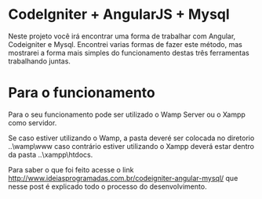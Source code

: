 # CodeIgniter + AngularJS + Mysql

Neste projeto você irá encontrar uma forma de trabalhar com Angular, Codeigniter e Mysql. Encontrei varias formas de fazer este método, mas mostrarei a forma mais simples do funcionamento destas três ferramentas trabalhando juntas.

# Para o funcionamento

Para o seu funcionamento pode ser utilizado o Wamp Server ou o Xampp como servidor. 

Se caso estiver utilizando o Wamp, a pasta deveré ser colocada no diretorio ..\wamp\www caso contrário estiver utilizando o Xampp deverá estar dentro da pasta ..\xampp\htdocs.

Para saber o que foi feito acesse o link http://www.ideiasprogramadas.com.br/codeigniter-angular-mysql/ que nesse post é explicado todo o processo do desenvolvimento.


